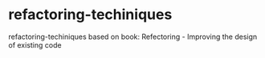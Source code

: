 # refactoring-techiniques
refactoring-techiniques based on book: Refectoring - Improving the design of existing code
